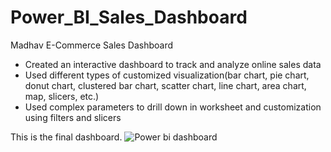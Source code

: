 # Power_BI_Sales_Dashboard
Madhav E-Commerce Sales Dashboard

* Created an interactive dashboard to track and analyze online sales data
* Used different types of customized visualization(bar chart, pie chart, donut chart, clustered bar chart, scatter chart, line chart, area chart, map, slicers, etc.)
* Used complex parameters to drill down in worksheet and customization using filters and slicers


This is the final dashboard.
![Power bi dashboard](https://github.com/Anita-Sah/Power_BI_Sales_Dashboard/assets/143807241/446e3957-9f8a-4d8e-a8fd-b189fc2bf990)
